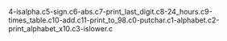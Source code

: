 4-isalpha.c5-sign.c6-abs.c7-print_last_digit.c8-24_hours.c9-times_table.c10-add.c11-print_to_98.c0-putchar.c1-alphabet.c2-print_alphabet_x10.c3-islower.c
